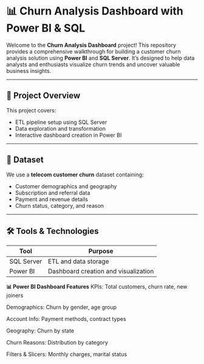 # 📊 Churn Analysis Dashboard with Power BI & SQL

Welcome to the **Churn Analysis Dashboard** project! This repository provides a comprehensive walkthrough for building a customer churn analysis solution using **Power BI** and **SQL Server**. It’s designed to help data analysts and enthusiasts visualize churn trends and uncover valuable business insights.

---

## 🚀 Project Overview

This project covers:

- ETL pipeline setup using SQL Server  
- Data exploration and transformation  
- Interactive dashboard creation in Power BI  

---

## 📁 Dataset

We use a **telecom customer churn** dataset containing:

- Customer demographics and geography  
- Subscription and referral data  
- Payment and revenue details  
- Churn status, category, and reason  



---

## 🛠️ Tools & Technologies

| Tool             | Purpose                            |
|------------------|------------------------------------|
| SQL Server        | ETL and data storage               |
| Power BI          | Dashboard creation and visualization |

**📊 Power BI Dashboard Features**
KPIs: Total customers, churn rate, new joiners

Demographics: Churn by gender, age group

Account Info: Payment methods, contract types

Geography: Churn by state

Churn Reasons: Distribution by category

Filters & Slicers: Monthly charges, marital status



